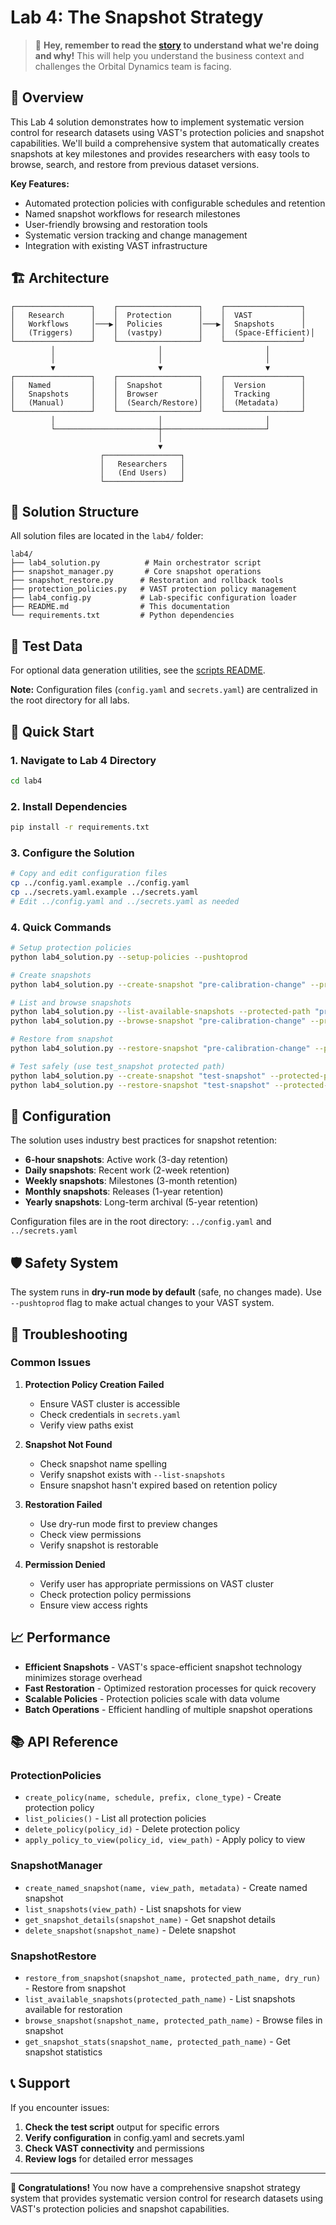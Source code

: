# Lab 4: The Snapshot Strategy

> 📖 **Hey, remember to read the [story](STORY.md) to understand what we're doing and why!** This will help you understand the business context and challenges the Orbital Dynamics team is facing.

## 🎯 Overview

This Lab 4 solution demonstrates how to implement systematic version control for research datasets using VAST's protection policies and snapshot capabilities. We'll build a comprehensive system that automatically creates snapshots at key milestones and provides researchers with easy tools to browse, search, and restore from previous dataset versions.

**Key Features:**
- Automated protection policies with configurable schedules and retention
- Named snapshot workflows for research milestones
- User-friendly browsing and restoration tools
- Systematic version tracking and change management
- Integration with existing VAST infrastructure

## 🏗️ Architecture

```
┌─────────────────┐    ┌──────────────────┐    ┌─────────────────┐
│   Research      │    │  Protection      │    │  VAST           │
│   Workflows     │───▶│  Policies        │───▶│  Snapshots      │
│   (Triggers)    │    │  (vastpy)        │    │  (Space-Efficient)│
└─────────────────┘    └──────────────────┘    └─────────────────┘
         │                       │                       │
         │                       │                       │
         ▼                       ▼                       ▼
┌─────────────────┐    ┌──────────────────┐    ┌─────────────────┐
│   Named         │    │  Snapshot        │    │  Version        │
│   Snapshots     │    │  Browser         │    │  Tracking       │
│   (Manual)      │    │  (Search/Restore)│    │  (Metadata)     │
└─────────────────┘    └──────────────────┘    └─────────────────┘
         │                       │                       │
         └───────────────────────┼───────────────────────┘
                                 │
                                 ▼
                    ┌─────────────────┐
                    │   Researchers   │
                    │   (End Users)   │
                    └─────────────────┘
```

## 📁 Solution Structure

All solution files are located in the `lab4/` folder:

```
lab4/
├── lab4_solution.py          # Main orchestrator script
├── snapshot_manager.py       # Core snapshot operations
├── snapshot_restore.py      # Restoration and rollback tools
├── protection_policies.py   # VAST protection policy management
├── lab4_config.py           # Lab-specific configuration loader
├── README.md                # This documentation
└── requirements.txt         # Python dependencies
```

## 🧪 Test Data

For optional data generation utilities, see the [scripts README](../scripts/README.md#test-data-generator).

**Note:** Configuration files (`config.yaml` and `secrets.yaml`) are centralized in the root directory for all labs.

## 🚀 Quick Start

### 1. Navigate to Lab 4 Directory
```bash
cd lab4
```

### 2. Install Dependencies
```bash
pip install -r requirements.txt
```

### 3. Configure the Solution

```bash
# Copy and edit configuration files
cp ../config.yaml.example ../config.yaml
cp ../secrets.yaml.example ../secrets.yaml
# Edit ../config.yaml and ../secrets.yaml as needed
```

### 4. Quick Commands

```bash
# Setup protection policies
python lab4_solution.py --setup-policies --pushtoprod

# Create snapshots
python lab4_solution.py --create-snapshot "pre-calibration-change" --protected-path "processed"

# List and browse snapshots
python lab4_solution.py --list-available-snapshots --protected-path "processed"
python lab4_solution.py --browse-snapshot "pre-calibration-change" --protected-path "processed"

# Restore from snapshot
python lab4_solution.py --restore-snapshot "pre-calibration-change" --protected-path "processed" --pushtoprod

# Test safely (use test_snapshot protected path)
python lab4_solution.py --create-snapshot "test-snapshot" --protected-path "test_snapshot" --pushtoprod
python lab4_solution.py --restore-snapshot "test-snapshot" --protected-path "test_snapshot" --pushtoprod
```

## 🔧 Configuration

The solution uses industry best practices for snapshot retention:

- **6-hour snapshots**: Active work (3-day retention)
- **Daily snapshots**: Recent work (2-week retention)  
- **Weekly snapshots**: Milestones (3-month retention)
- **Monthly snapshots**: Releases (1-year retention)
- **Yearly snapshots**: Long-term archival (5-year retention)

Configuration files are in the root directory: `../config.yaml` and `../secrets.yaml`

## 🛡️ Safety System

The system runs in **dry-run mode by default** (safe, no changes made). Use `--pushtoprod` flag to make actual changes to your VAST system.

## 🚨 Troubleshooting

### Common Issues

1. **Protection Policy Creation Failed**
   - Ensure VAST cluster is accessible
   - Check credentials in `secrets.yaml`
   - Verify view paths exist

2. **Snapshot Not Found**
   - Check snapshot name spelling
   - Verify snapshot exists with `--list-snapshots`
   - Ensure snapshot hasn't expired based on retention policy

3. **Restoration Failed**
   - Use dry-run mode first to preview changes
   - Check view permissions
   - Verify snapshot is restorable

4. **Permission Denied**
   - Verify user has appropriate permissions on VAST cluster
   - Check protection policy permissions
   - Ensure view access rights

## 📈 Performance

- **Efficient Snapshots** - VAST's space-efficient snapshot technology minimizes storage overhead
- **Fast Restoration** - Optimized restoration processes for quick recovery
- **Scalable Policies** - Protection policies scale with data volume
- **Batch Operations** - Efficient handling of multiple snapshot operations

## 📚 API Reference

### ProtectionPolicies
- `create_policy(name, schedule, prefix, clone_type)` - Create protection policy
- `list_policies()` - List all protection policies
- `delete_policy(policy_id)` - Delete protection policy
- `apply_policy_to_view(policy_id, view_path)` - Apply policy to view

### SnapshotManager
- `create_named_snapshot(name, view_path, metadata)` - Create named snapshot
- `list_snapshots(view_path)` - List snapshots for view
- `get_snapshot_details(snapshot_name)` - Get snapshot details
- `delete_snapshot(snapshot_name)` - Delete snapshot

### SnapshotRestore
- `restore_from_snapshot(snapshot_name, protected_path_name, dry_run)` - Restore from snapshot
- `list_available_snapshots(protected_path_name)` - List snapshots available for restoration
- `browse_snapshot(snapshot_name, protected_path_name)` - Browse files in snapshot
- `get_snapshot_stats(snapshot_name, protected_path_name)` - Get snapshot statistics

## 📞 Support

If you encounter issues:

1. **Check the test script** output for specific errors
2. **Verify configuration** in config.yaml and secrets.yaml
3. **Check VAST connectivity** and permissions
4. **Review logs** for detailed error messages

---

**🎉 Congratulations!** You now have a comprehensive snapshot strategy system that provides systematic version control for research datasets using VAST's protection policies and snapshot capabilities.
